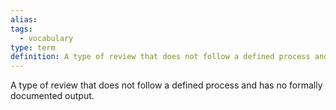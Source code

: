 ```yaml
---
alias: 
tags:
  - vocabulary
type: term
definition: A type of review that does not follow a defined process and has no formally documented output.
---
```


A type of review that does not follow a defined process and has no formally documented output.